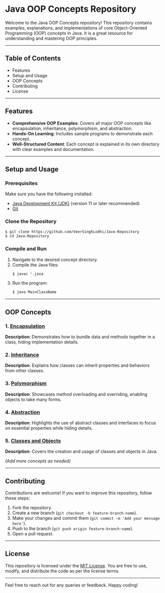 # Java OOP Concepts Repository

Welcome to the Java OOP Concepts repository! This repository contains examples, explanations, and implementations of core Object-Oriented Programming (OOP) concepts in Java. It is a great resource for understanding and mastering OOP principles.

---

## Table of Contents
- Features
- Setup and Usage
- OOP Concepts
- Contributing
- License

---

## Features
- **Comprehensive OOP Examples**: Covers all major OOP concepts like encapsulation, inheritance, polymorphism, and abstraction.
- **Hands-On Learning**: Includes sample programs to demonstrate each concept.
- **Well-Structured Content**: Each concept is explained in its own directory with clear examples and documentation.

---

## Setup and Usage

### Prerequisites
Make sure you have the following installed:
- [Java Development Kit (JDK)](https://www.oracle.com/java/technologies/javase-jdk-downloads.html) (version 11 or later recommended)
- [Git](https://git-scm.com/)

### Clone the Repository
```bash
$ git clone https://github.com/VeerSinghLodhi/Java-Repository
$ cd Java-Repository
```

### Compile and Run
1. Navigate to the desired concept directory.
2. Compile the Java files:
   ```bash
   $ javac *.java
   ```
3. Run the program:
   ```bash
   $ java MainClassName
   ```

---

## OOP Concepts

### 1. [Encapsulation](./encapsulation)
**Description**: Demonstrates how to bundle data and methods together in a class, hiding implementation details.

### 2. [Inheritance](./inheritance)
**Description**: Explains how classes can inherit properties and behaviors from other classes.

### 3. [Polymorphism](./polymorphism)
**Description**: Showcases method overloading and overriding, enabling objects to take many forms.

### 4. [Abstraction](./abstraction)
**Description**: Highlights the use of abstract classes and interfaces to focus on essential properties while hiding details.

### 5. [Classes and Objects](./classes-and-objects)
**Description**: Covers the creation and usage of classes and objects in Java.

*(Add more concepts as needed)*

---

## Contributing
Contributions are welcome! If you want to improve this repository, follow these steps:

1. Fork the repository.
2. Create a new branch (`git checkout -b feature-branch-name`).
3. Make your changes and commit them (`git commit -m 'Add your message here'`).
4. Push to the branch (`git push origin feature-branch-name`).
5. Open a pull request.

---

## License
This repository is licensed under the [MIT License](./LICENSE). You are free to use, modify, and distribute the code as per the license terms.

---

Feel free to reach out for any queries or feedback. Happy coding!
